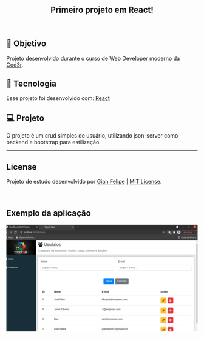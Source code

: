 <h2 align="center">
    Primeiro projeto em React!
</h2>

<br>

## 🎯 Objetivo
Projeto desenvolvido durante o curso de Web Developer moderno da [Cod3r](https://www.cod3r.com.br/).


## 🚀 Tecnologia

Esse projeto foi desenvolvido com: [React](https://reactjs.org)


## 💻 Projeto

O projeto é um crud simples de usuário, utilizando json-server como backend e bootstrap para estilização.

---


## License 
Projeto de estudo desenvolvido por [Gian Felipe](https://github.com/Gian-f) | [MIT License](./LICENSE).
<br>
<br>
<br> 
## Exemplo da aplicação
<img src="crud/frontend/src/assets/img/exemplo.png" alt="exemplo_aplicação">
